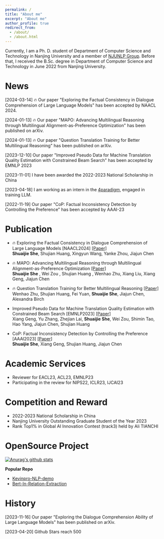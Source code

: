 ```yaml
---
permalink: /
title: "About me"
excerpt: "About me"
author_profile: true
redirect_from: 
  - /about/
  - /about.html
---
```


Currently, I am a Ph. D. student of Department of Computer Science and Technology in Nanjing University and a member of [NJUNLP Group](http://nlp.nju.edu.cn/homepage). Before that, I received the B.Sc. degree in Department of Computer Science and Technology in June 2022 from Nanjing University.







News
==========
\[2024-03-14\] 🔥 Our paper "Exploring the Factual Consistency in Dialogue Comprehension of Large Language Models" has been accepted by NAACL 2024.  

\[2024-01-13\] 🔥 Our paper "MAPO: Advancing Multilingual Reasoning through Multilingual Alignment-as-Preference Optimization" has been published on arXiv.  

\[2024-01-13\] 🔥 Our paper "Question Translation Training for Better Multilingual Reasoning" has been published on arXiv.  

\[2023-12-10\] Our paper "Improved Pseudo Data for Machine Translation Quality Estimation with Constrained Beam Search" has been accepted by EMNLP 2023 

\[2023-11-01\] I have been awarded the 2022-2023 National Scholarship in China

\[2023-04-18\] I am working as an intern in the [4paradigm](https://www.4paradigm.com/index.html), engaged in training LLM.

\[2022-11-19\] Our paper "CoP: Factual Inconsistency Detection by Controlling the Preference" has been accepted by AAAI-23 




# Publication
- 🔥 Exploring the Factual Consistency in Dialogue Comprehension of Large Language Models [NAACL2024] [[Paper]](https://arxiv.org/abs/2311.07194)  
**Shuaijie She**, Shujian Huang, Xingyun Wang, Yanke Zhou, Jiajun Chen  

- 🔥 MAPO: Advancing Multilingual Reasoning through Multilingual
Alignment-as-Preference Optimization  [[Paper]](https://arxiv.org/abs/2401.06838)  
**Shuaijie She** , Wei Zou , Shujian Huang , Wenhao Zhu,
Xiang Liu, Xiang Geng, Jiajun Chen

- 🔥 Question Translation Training for Better Multilingual Reasoning  [[Paper]](https://arxiv.org/abs/2401.07817)  
Wenhao Zhu, Shujian Huang, Fei Yuan, **Shuaijie She**, Jiajun Chen, Alexandra Birch



- Improved Pseudo Data for Machine Translation Quality Estimation with Constrained Beam Search [EMNLP2023] [[Paper]](https://aclanthology.org/2023.emnlp-main.764/)  
Xiang Geng, Yu Zhang, Zhejian Lai, **Shuaijie She**, Wei Zou, Shimin Tao, Hao Yang, Jiajun Chen, Shujian Huang  
 



 

- CoP: Factual Inconsistency Detection by Controlling the Preference [AAAI2023] [[Paper]](https://aclanthology.org/2023.ccl-2.3.pdf)   
**Shuaijie She**, Xiang Geng, Shujian Huang, Jiajun Chen  




# Academic Services
- Reviewer for EACL23, ACL23, EMNLP23
- Participating in the review for NIPS22, ICLR23, IJCAI23

# Competition and Reward
- 2022-2023 National Scholarship in China
- Nanjing University Outstanding Graduate Student of the Year 2023
- Rank Top1% in Global AI Innovation Contest (track3) held by Ali TIANCHI

# OpenSource Project
[![Anurag's github stats](https://github-readme-stats.vercel.app/api?username=Ricardokevins)](https://github.com/anuraghazra/github-readme-stats)

<!--- <a href="https://github.com/anuraghazra/github-readme-stats"><img align="right" src="https://github-readme-stats.vercel.app/api?theme=vue&include_all_commits=true&username=Ricardokevins&show_icons=true&hide_border=true"></a> --->

**Popular Repo**
- [Kevinpro-NLP-demo](https://github.com/Ricardokevins/Kevinpro-NLP-demo) 
- [Bert-In-Relation-Extraction](https://github.com/Ricardokevins/Bert-In-Relation-Extraction)

# History

\[2023-11-16\] Our paper "Exploring the Dialogue Comprehension Ability of Large Language Models" has been published on arXiv.


\[2023-04-20\] Github Stars reach 500